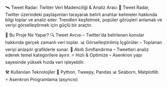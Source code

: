 🛰️ Tweet Radar: Twitter Veri Madenciliği & Analiz Aracı
📡 Tweet Radar, Twitter üzerindeki paylaşımları tarayarak belirli anahtar kelimeler hakkında bilgi toplar ve analiz eder. Trendleri keşfetmek, popüler görüşleri anlamak ve veriyi görselleştirmek için güçlü bir araçtır.

🎯 Bu Proje Ne Yapar?
🔍 Tweet Avcısı – Twitter’da belirlenen konular hakkında gerçek zamanlı veri toplar.
📊 Görselleştirilmiş İçgörüler – Toplanan veriyi anlaşılır grafiklerle sunar.
🧠 Akıllı Sınıflandırma – Tweetleri analiz ederek temel kategorilere ayırır.
⚡ Hızlı & Optimize – Asenkron yapı sayesinde yüksek hızda veri işleyebilir.

🛠 Kullanılan Teknolojiler
🔧 Python, Tweepy, Pandas
📊 Seaborn, Matplotlib
⚡ Asenkron Programlama (asyncio)


